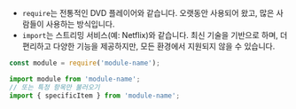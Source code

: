 - `require`는 전통적인 DVD 플레이어와 같습니다. 오랫동안 사용되어 왔고, 많은 사람들이 사용하는 방식입니다.
- `import`는 스트리밍 서비스(예: Netflix)와 같습니다. 최신 기술을 기반으로 하며, 더 편리하고 다양한 기능을 제공하지만, 모든 환경에서 지원되지 않을 수 있습니다.

```js
const module = require('module-name');

```


```js
import module from 'module-name';
// 또는 특정 항목만 불러오기
import { specificItem } from 'module-name';
```



